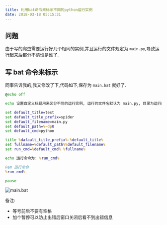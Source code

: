 ```yaml
---
title: 利用bat命令来标示不同的python运行实例
date: 2018-03-18 05:15:31
---
```


## 问题

由于写的爬虫需要运行好几个相同的实例,并且运行的文件规定为 `main.py`,导致运行起来后都分不清谁是谁了.

## 写 bat 命令来标示

同事告诉我的,我又修改了下,代码如下,保存为 `main.bat` 就好了.

```bat
@echo off

echo 设置自定义标题用来区分不同的运行实例, 运行的文件名默认为 main.py, 目录为运行的 bat 文件目录

set default_title=test
set dafault_title_prefix=spider
set default_filename=main.py
set default_path=%~dp0
set default_cmd=python

title %dafault_title_prefix%-%default_title%
set fullname=%default_path%%default_filename%
set run_cmd=%default_cmd% %fullname%

echo 运行命令为: %run_cmd%

Rem 运行命令
%run_cmd%

pause
```

![main.bat](/blog/assert/2018-03-18.png)

备注:

- 等号前后不要有空格
- 加个暂停可以防止出错后窗口关闭后看不到出错信息
